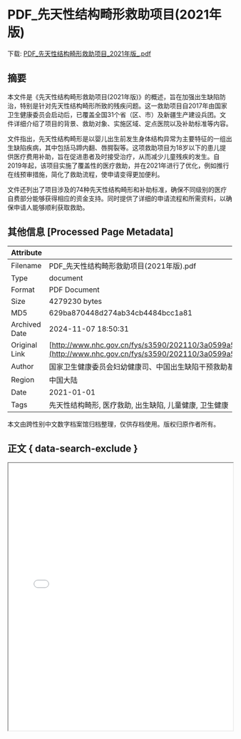 # PDF_先天性结构畸形救助项目(2021年版)

<!-- tcd_download_link -->
下载: <a href="../PDF_先天性结构畸形救助项目_2021年版_.pdf" download>PDF_先天性结构畸形救助项目_2021年版_.pdf</a>
<!-- tcd_download_link_end -->

## 摘要

<!-- tcd_abstract -->
本文件是《先天性结构畸形救助项目(2021年版)》的概述，旨在加强出生缺陷防治，特别是针对先天性结构畸形所致的残疾问题。这一救助项目自2017年由国家卫生健康委员会启动后，已覆盖全国31个省（区、市）及新疆生产建设兵团。文件详细介绍了项目的背景、救助对象、实施区域、定点医院以及补助标准等内容。

文件指出，先天性结构畸形是以婴儿出生前发生身体结构异常为主要特征的一组出生缺陷疾病，其中包括马蹄内翻、唇腭裂等。这项救助项目为18岁以下的患儿提供医疗费用补助，旨在促进患者及时接受治疗，从而减少儿童残疾的发生。自2019年起，该项目实施了覆盖性的医疗救助，并在2021年进行了优化，例如推行在线预审措施，简化了救助流程，使申请变得更加便利。

文件还列出了项目涉及的74种先天性结构畸形和补助标准，确保不同级别的医疗自费部分能够获得相应的资金支持。同时提供了详细的申请流程和所需资料，以确保申请人能够顺利获取救助。

<!-- tcd_abstract_end -->

## 其他信息 [Processed Page Metadata]

| Attribute       | Value                                  |
|-----------------|----------------------------------------|
| Filename        | PDF_先天性结构畸形救助项目(2021年版).pdf                             |
| Type            | document                                 |
| Format          | PDF Document                               |
| Size            | 4279230 bytes                           |
| MD5             | 629ba870448d274ab34cb4484bcc1a81                                  |
| Archived Date   | 2024-11-07 18:50:31                             |
| Original Link   | [http://www.nhc.gov.cn/fys/s3590/202110/3a0599a5a8394c2e9a7adfd1ddd1cfb5/files/6880a90bd9df47cfb72fbec176eba2f6.pdf](http://www.nhc.gov.cn/fys/s3590/202110/3a0599a5a8394c2e9a7adfd1ddd1cfb5/files/6880a90bd9df47cfb72fbec176eba2f6.pdf)                         |
| Author          | 国家卫生健康委员会妇幼健康司、中国出生缺陷干预救助基金会                               |
| Region          | 中国大陆                               |
| Date            | 2021-01-01                                 |
| Tags            | 先天性结构畸形, 医疗救助, 出生缺陷, 儿童健康, 卫生健康                                 |

本文由跨性别中文数字档案馆归档整理，仅供存档使用。版权归原作者所有。


## 正文 { data-search-exclude }

<!-- tcd_main_text -->
<iframe src="../PDF_先天性结构畸形救助项目_2021年版_.pdf" width="100%" height="600px">
    <p>无法显示PDF，请下载查看。</p>
</iframe>
<!-- tcd_main_text_end -->

